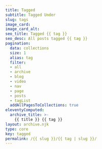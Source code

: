 ```yaml
---
title: Tagged
subtitle: Tagged Under
slug: tags
image_card:
image_card_alt:
seo_title: Tagged {{ tag }}
seo_desc: All posts tagged {{ tag }}
pagination:
  data: collections
  size: 1
  alias: tag
  filter:
  - all
  - archive
  - blog
  - video
  - nav
  - page
  - posts
  - tagList
  addAllPagesToCollections: true
eleventyComputed:
  archive_title: >-
    {{ title }} {{ tag }}
layout: archive.njk
type: core
key: tagged
permalink: /{{ slug }}/{{ tag | slug }}/
---
```

